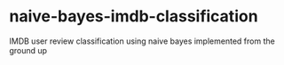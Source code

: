 # naive-bayes-imdb-classification
IMDB user review classification using naive bayes implemented from the ground up
